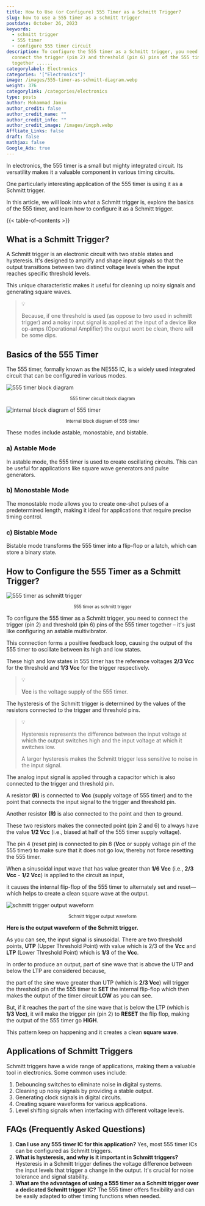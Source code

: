 ```yaml
---
title: How to Use (or Configure) 555 Timer as a Schmitt Trigger?
slug: how to use a 555 timer as a schmitt trigger
postdate: October 26, 2023
keywords:
  - schmitt trigger
  - 555 timer
  - configure 555 timer circuit
description: To configure the 555 timer as a Schmitt trigger, you need to
  connect the trigger (pin 2) and threshold (pin 6) pins of the 555 timer
  together ......
categorylabel: Electronics
categories: '["Electronics"]'
image: /images/555-timer-as-schmitt-diagram.webp
weight: 376
categorylink: /categories/electronics
type: posts
author: Mohammad Jamiu
author_credit: false
author_credit_name: ""
author_credit_info: ""
author_credit_image: /images/imgph.webp
Affliate_Links: false
draft: false
mathjax: false
Google_Ads: true
---
```

In electronics, the 555 timer is a small but mighty integrated circuit. Its versatility makes it a valuable component in various timing circuits. 

One particularly interesting application of the 555 timer is using it as a Schmitt trigger. 

In this article, we will look into what a Schmitt trigger is, explore the basics of the 555 timer, and learn how to configure it as a Schmitt trigger.

{{< table-of-contents >}}

## **What is a Schmitt Trigger?**

A Schmitt trigger is an electronic circuit with two stable states and hysteresis. It's designed to amplify and shape input signals so that the output transitions between two distinct voltage levels when the input reaches specific threshold levels. 

This unique characteristic makes it useful for cleaning up noisy signals and generating square waves.

> :bulb:
>
> Because, if one threshold is used (as oppose to two used in schmitt trigger) and a noisy input signal is applied at the input of a device like op-amps (Operational Amplifier) the output wont be clean, there will be some dips.

## **Basics of the 555 Timer**

The 555 timer, formally known as the NE555 IC, is a widely used integrated circuit that can be configured in various modes. 

![555 timer block diagram](/images/555timer-block-diagram.webp "555 timer block diagram")

<small style="display: block; text-align: center;">  555 timer circuit block diagram</small>

![internal block diagram of 555 timer](/images/internal-diagram-of-555-timer.webp "internal block diagram of 555 timer")

<small style="display: block; text-align: center;"> Internal block diagram of 555 timer </small>

These modes include astable, monostable, and bistable.

### **a) Astable Mode**

In astable mode, the 555 timer is used to create oscillating circuits. This can be useful for applications like square wave generators and pulse generators.

### **b) Monostable Mode**

The monostable mode allows you to create one-shot pulses of a predetermined length, making it ideal for applications that require precise timing control.

### **c) Bistable Mode**

Bistable mode transforms the 555 timer into a flip-flop or a latch, which can store a binary state.

## **How to Configure the 555 Timer as a Schmitt Trigger?**

![555 timer as schmitt trigger](/images/555-timer-as-schmitt-diagram.webp "555 timer as schmitt trigger")

<small style="display: block; text-align: center;"> 555 timer as schmitt trigger </small>

To configure the 555 timer as a Schmitt trigger, you need to connect the trigger (pin 2) and threshold (pin 6) pins of the 555 timer together – it's just like configuring an astable multivibrator. 

This connection forms a positive feedback loop, causing the output of the 555 timer to oscillate between its high and low states. 

These high and low states in 555 timer has the reference voltages **2/3 Vcc** for the threshold and **1/3 Vcc** for the trigger respectively.

> :bulb:
>
> **Vcc** is the voltage supply of the 555 timer.

The hysteresis of the Schmitt trigger is determined by the values of the resistors connected to the trigger and threshold pins. 

> :bulb:
>
> Hysteresis represents the difference between the input voltage at which the output switches high and the input voltage at which it switches low. 
>
> A larger hysteresis makes the Schmitt trigger less sensitive to noise in the input signal.

The analog input signal is applied through a capacitor which is also connected to the trigger and threshold pin.

A resistor **(R)** is connected to **Vcc** (supply voltage of 555 timer) and to the point that connects the input signal to the trigger and threshold pin. 

Another resistor **(R)** is also connected to the point and then to ground.

These two resistors makes the connected point (pin 2 and 6) to always have the value **1/2 Vcc** (i.e., biased at half of the 555 timer supply voltage).

The pin 4 (reset pin) is connected to pin 8 (**Vcc** or supply voltage pin of the 555 timer) to make sure that it does not go low, thereby not force resetting the 555 timer.

When a sinusoidal input wave that has value greater than **1/6 Vcc** (i.e., **2/3 Vcc** - **1/2 Vcc**) is applied to the circuit as input, 

it causes the internal flip-flop of the 555 timer to alternately set and reset—which helps to create a clean square wave at the output.

![schmitt trigger output waveform](/images/schmitt-trigger-output-waveform.webp "schmitt trigger output waveform")

<small style="display: block; text-align: center;"> Schmitt trigger output waveform </small>

**Here is the output waveform of the Schmitt trigger.**

As you can see, the input signal is sinusoidal. There are two threshold points, **UTP** (Upper Threshold Point) with value which is 2/3 of the **Vcc** and **LTP** (Lower Threshold Point) which is **1/3** of the **Vcc**.

In order to produce an output, part of sine wave that is above the UTP and below the LTP are considered because, 

the part of the sine wave greater than UTP (which is **2/3 Vcc**) will trigger the threshold pin of the 555 timer to **SET** the internal flip-flop which then makes the output of the timer circuit **LOW** as you can see.

But, if it reaches the part of the sine wave that is below the LTP (which is **1/3 Vcc)**, it will make the trigger pin (pin 2) to **RESET** the flip flop, making the output of the 555 timer go **HIGH**.

This pattern keep on happening and it creates a clean **square wave**.

## **Applications of Schmitt Triggers**

Schmitt triggers have a wide range of applications, making them a valuable tool in electronics. Some common uses include:

1. Debouncing switches to eliminate noise in digital systems.
2. Cleaning up noisy signals by providing a stable output.
3. Generating clock signals in digital circuits.
4. Creating square waveforms for various applications.
5. Level shifting signals when interfacing with different voltage levels.

## **FAQs (Frequently Asked Questions)**

1. **Can I use any 555 timer IC for this application?** Yes, most 555 timer ICs can be configured as Schmitt triggers.
2. **What is hysteresis, and why is it important in Schmitt triggers?** Hysteresis in a Schmitt trigger defines the voltage difference between the input levels that trigger a change in the output. It's crucial for noise tolerance and signal stability.
3. **What are the advantages of using a 555 timer as a Schmitt trigger over a dedicated Schmitt trigger IC?** The 555 timer offers flexibility and can be easily adapted to other timing functions when needed.